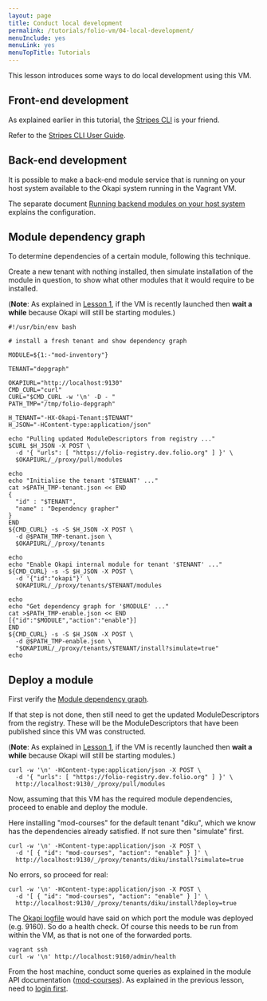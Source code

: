 ```yaml
---
layout: page
title: Conduct local development
permalink: /tutorials/folio-vm/04-local-development/
menuInclude: yes
menuLink: yes
menuTopTitle: Tutorials
---
```


This lesson introduces some ways to do local development using this VM.

## Front-end development

As explained earlier in this tutorial, the [Stripes CLI](../03-interact#interact-via-stripes-cli) is your friend.

Refer to the [Stripes CLI User Guide](https://github.com/folio-org/stripes-cli/blob/master/doc/user-guide.md).

## Back-end development

It is possible to make a back-end module service that is running on your host system available to the Okapi system running in the Vagrant VM.

The separate document [Running backend modules on your host system](https://github.com/folio-org/folio-ansible/blob/master/doc/index.md#running-backend-modules-on-your-host-system) explains the configuration.

## Module dependency graph

To determine dependencies of a certain module, following this technique.

Create a new tenant with nothing installed, then simulate installation of the module in question, to show what other modules that it would require to be installed.

(**Note**: As explained in [Lesson 1](/tutorials/folio-vm/01-create-workspace/), if the VM is recently launched then **wait a while** because Okapi will still be starting modules.)

```shell
#!/usr/bin/env bash

# install a fresh tenant and show dependency graph

MODULE=${1:-"mod-inventory"}

TENANT="depgraph"

OKAPIURL="http://localhost:9130"
CMD_CURL="curl"
CURL="$CMD_CURL -w '\n' -D - "
PATH_TMP="/tmp/folio-depgraph"

H_TENANT="-HX-Okapi-Tenant:$TENANT"
H_JSON="-HContent-type:application/json"

echo "Pulling updated ModuleDescriptors from registry ..."
$CURL $H_JSON -X POST \
  -d '{ "urls": [ "https://folio-registry.dev.folio.org" ] }' \
  $OKAPIURL/_/proxy/pull/modules

echo
echo "Initialise the tenant '$TENANT' ..."
cat >$PATH_TMP-tenant.json << END
{
  "id" : "$TENANT",
  "name" : "Dependency grapher"
}
END
${CMD_CURL} -s -S $H_JSON -X POST \
  -d @$PATH_TMP-tenant.json \
  $OKAPIURL/_/proxy/tenants

echo
echo "Enable Okapi internal module for tenant '$TENANT' ..."
${CMD_CURL} -s -S $H_JSON -X POST \
  -d '{"id":"okapi"}' \
  $OKAPIURL/_/proxy/tenants/$TENANT/modules

echo
echo "Get dependency graph for '$MODULE' ..."
cat >$PATH_TMP-enable.json << END
[{"id":"$MODULE","action":"enable"}]
END
${CMD_CURL} -s -S $H_JSON -X POST \
  -d @$PATH_TMP-enable.json \
  "$OKAPIURL/_/proxy/tenants/$TENANT/install?simulate=true"
echo
```

## Deploy a module

First verify the [Module dependency graph](#module-dependency-graph).

If that step is not done, then still need to get the updated ModuleDescriptors from the registry.
These will be the ModuleDescriptors that have been published since this VM was constructed.

(**Note**: As explained in [Lesson 1](/tutorials/folio-vm/01-create-workspace/), if the VM is recently launched then **wait a while** because Okapi will still be starting modules.)

```
curl -w '\n' -HContent-type:application/json -X POST \
  -d '{ "urls": [ "https://folio-registry.dev.folio.org" ] }' \
  http://localhost:9130/_/proxy/pull/modules
```

Now, assuming that this VM has the required module dependencies, proceed to enable and deploy the module.

Here installing "mod-courses" for the default tenant "diku", which we know has the dependencies already satisfied.
If not sure then "simulate" first.

```
curl -w '\n' -HContent-type:application/json -X POST \
  -d '[ { "id": "mod-courses", "action": "enable" } ]' \
  http://localhost:9130/_/proxy/tenants/diku/install?simulate=true
```

No errors, so proceed for real:

```
curl -w '\n' -HContent-type:application/json -X POST \
  -d '[ { "id": "mod-courses", "action": "enable" } ]' \
  http://localhost:9130/_/proxy/tenants/diku/install?deploy=true
```

The [Okapi logfile](/tutorials/folio-vm/02-system-overview/#okapi-log)
would have said on which port the module was deployed (e.g. 9160).
So do a health check.
Of course this needs to be run from within the VM, as that is not one of the forwarded ports.

```
vagrant ssh
curl -w '\n' http://localhost:9160/admin/health
```

From the host machine, conduct some queries as explained in the module API documentation ([mod-courses](/reference/api/#mod-courses)).
As explained in the previous lesson, need to [login first](../03-interact/#interact-via-curl).

